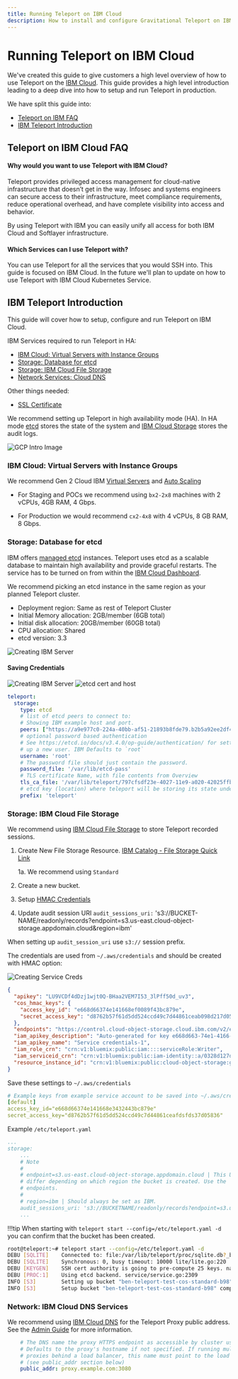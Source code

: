 ```yaml
---
title: Running Teleport on IBM Cloud
description: How to install and configure Gravitational Teleport on IBM cloud for SSH and Kubernetes access.
---
```


# Running Teleport on IBM Cloud

We've created this guide to give customers a high level overview of how to use Teleport
on the [IBM Cloud](https://www.ibm.com/cloud). This guide provides a high level
introduction leading to a deep dive into how to setup and run Teleport in production.

We have split this guide into:

- [Teleport on IBM FAQ](#teleport-on-ibm-cloud-faq)
- [IBM Teleport Introduction](#ibm-teleport-introduction)

## Teleport on IBM Cloud FAQ

#### Why would you want to use Teleport with IBM Cloud?
Teleport provides privileged access management for cloud-native infrastructure that
doesn’t get in the way. Infosec and systems engineers can secure access to their
infrastructure, meet compliance requirements, reduce operational overhead, and have
complete visibility into access and behavior.

By using Teleport with IBM you can easily unify all access for both IBM Cloud and
Softlayer infrastructure.

#### Which Services can I use Teleport with?

You can use Teleport for all the services that you would SSH into. This guide is
focused on IBM Cloud. In the future we'll plan to update on how to use Teleport
with IBM Cloud Kubernetes Service.

## IBM Teleport Introduction

This guide will cover how to setup, configure and run Teleport on IBM Cloud.

IBM Services required to run Teleport in HA:

 - [IBM Cloud: Virtual Servers with Instance Groups](#ibm-cloud-virtual-servers-with-instance-groups)
 - [Storage: Database for etcd](#storage-database-for-etcd)
 - [Storage: IBM Cloud File Storage](#storage-ibm-cloud-file-storage)
 - [Network Services: Cloud DNS](#network-ibm-cloud-dns-services)

Other things needed:

 - [SSL Certificate](https://www.ibm.com/cloud/ssl-certificates)

We recommend setting up Teleport in high availability mode (HA). In HA mode [etcd](https://etcd.io/)
stores the state of the system and [IBM Cloud Storage](https://www.ibm.com/cloud/storage)
stores the audit logs.

![GCP Intro Image](img/IBM/IBM_HA.svg)

### IBM Cloud: Virtual Servers with Instance Groups

We recommend Gen 2 Cloud IBM [Virtual Servers](https://www.ibm.com/cloud/virtual-servers) and [Auto Scaling](https://www.ibm.com/cloud/auto-scaling)

  - For Staging and POCs we recommend using `bx2-2x8` machines with 2 vCPUs, 4GB RAM, 4 Gbps.

  - For Production we would recommend `cx2-4x8` with 4 vCPUs, 8 GB RAM, 8 Gbps.

### Storage: Database for etcd

IBM offers [managed etcd](https://www.ibm.com/cloud/databases-for-etcd) instances.
Teleport uses etcd as a scalable database to maintain high availability and provide
graceful restarts. The service has to be turned on from within the [IBM Cloud Dashboard](https://cloud.ibm.com/catalog/services/databases-for-etcd).

We recommend picking an etcd instance in the same region as your planned Teleport
cluster.

- Deployment region: Same as rest of Teleport Cluster
- Initial Memory allocation: 2GB/member (6GB total)
- Initial disk allocation: 20GB/member (60GB total)
- CPU allocation: Shared
- etcd version: 3.3

![Creating IBM Server](img/IBM/cloud.ibm.com_catalog_services_databases-for-etcd.png)

#### Saving Credentials

![Creating IBM Server](img/IBM/etcd-pass.png)
![etcd cert and host](img/IBM/etcd-cert-and-host.png)


```yaml
teleport:
  storage:
    type: etcd
    # list of etcd peers to connect to:
    # Showing IBM example host and port.
    peers: ["https://a9e977c0-224a-40bb-af51-21893b8fde79.b2b5a92ee2df47d58bad0fa448c15585.databases.appdomain.cloud:30359"]
    # optional password based authentication
    # See https://etcd.io/docs/v3.4.0/op-guide/authentication/ for setting
    # up a new user. IBM Defaults to `root`
    username: 'root'
    # The password file should just contain the password.
    password_file: '/var/lib/etcd-pass'
    # TLS certificate Name, with file contents from Overview
    tls_ca_file: '/var/lib/teleport/797cfsdf23e-4027-11e9-a020-42025ffb08c8.pem'
    # etcd key (location) where teleport will be storing its state under:
    prefix: 'teleport'
```

### Storage: IBM Cloud File Storage
We recommend using [IBM Cloud File Storage](https://www.ibm.com/cloud/file-storage) to store Teleport recorded sessions.

1. Create New File Storage Resource. [IBM Catalog - File Storage Quick Link](https://cloud.ibm.com/catalog/infrastructure/file-storage)

    1a. We recommend using `Standard`

2. Create a new bucket.
3. Setup [HMAC Credentials](https://cloud.ibm.com/docs/cloud-object-storage?topic=cloud-object-storage-uhc-hmac-credentials-main)
4. Update audit session URI `audit_sessions_uri:` 's3://BUCKET-NAME/readonly/records?endpoint=s3.us-east.cloud-object-storage.appdomain.cloud&region=ibm'

When setting up `audit_session_uri` use `s3://` session prefix.

The credentials are used from `~/.aws/credentials` and should be created with HMAC option:

![Creating Service Creds](img/IBM/cloud.ibm.com_object-store-service-creds.png)

```json
{
  "apikey": "LU9VCDf4dDzj1wjt0Q-BHaa2VEM7I53_3lPff50d_uv3",
  "cos_hmac_keys": {
    "access_key_id": "e668d66374e141668ef0089f43bc879e",
    "secret_access_key": "d8762b57f61d5dd524ccd49c7d44861ceab098d217d05836"
  },
  "endpoints": "https://control.cloud-object-storage.cloud.ibm.com/v2/endpoints",
  "iam_apikey_description": "Auto-generated for key e668d663-74e1-4166-8ef0-089f43bc879e",
  "iam_apikey_name": "Service credentials-1",
  "iam_role_crn": "crn:v1:bluemix:public:iam::::serviceRole:Writer",
  "iam_serviceid_crn": "crn:v1:bluemix:public:iam-identity::a/0328d127d04047548c9d4bedcd24b85e::serviceid:ServiceId-c7ee0ee9-ea74-467f-a49e-ef60f6b27a71",
  "resource_instance_id": "crn:v1:bluemix:public:cloud-object-storage:global:a/0328d127d04047548c9d4bedcd24b85e:32049c3c-207e-4731-8b8a-53bf3b4844e7::"
}
```

Save these settings to `~/.aws/credentials`

```yaml
# Example keys from example service account to be saved into ~/.aws/credentials
[default]
access_key_id="e668d66374e141668e3432443bc879e"
secret_access_key="d8762b57f61d5dd524ccd49c7d44861ceafdsfds37d05836"
```

Example `/etc/teleport.yaml`
```yaml
...
storage:
    ...
    # Note
    #
    # endpoint=s3.us-east.cloud-object-storage.appdomain.cloud | This URL will
    # differ depending on which region the bucket is created. Use the  public
    # endpoints.
    #
    # region=ibm | Should always be set as IBM.
    audit_sessions_uri: 's3://BUCKETNAME/readonly/records?endpoint=s3.us-east.cloud-object-storage.appdomain.cloud&region=ibm'
    ...
```

!!!tip
    When starting with `teleport start --config=/etc/teleport.yaml -d` you can confirm that the
    bucket has been created.


```bash
root@teleport:~# teleport start --config=/etc/teleport.yaml -d
DEBU [SQLITE]    Connected to: file:/var/lib/teleport/proc/sqlite.db?_busy_timeout=10000&_sync=OFF, poll stream period: 1s lite/lite.go:173
DEBU [SQLITE]    Synchronous: 0, busy timeout: 10000 lite/lite.go:220
DEBU [KEYGEN]    SSH cert authority is going to pre-compute 25 keys. native/native.go:104
DEBU [PROC:1]    Using etcd backend. service/service.go:2309
INFO [S3]        Setting up bucket "ben-teleport-test-cos-standard-b98", sessions path "/readonly/records" in region "ibm". s3sessions/s3handler.go:143
INFO [S3]        Setup bucket "ben-teleport-test-cos-standard-b98" completed. duration:356.958618ms s3sessions/s3handler.go:147
```

### Network: IBM Cloud DNS Services

We recommend using [IBM Cloud DNS](https://cloud.ibm.com/catalog/services/dns-services) for
the Teleport Proxy public address.  See the [Admin Guide](admin-guide.md) for more
information.

```yaml
    # The DNS name the proxy HTTPS endpoint as accessible by cluster users.
    # Defaults to the proxy's hostname if not specified. If running multiple
    # proxies behind a load balancer, this name must point to the load balancer
    # (see public_addr section below)
    public_addr: proxy.example.com:3080
```
